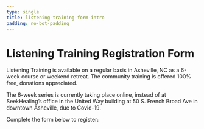 ```yaml
---
type: single
title: listening-training-form-intro
padding: no-bot-padding
---
```


# <span class="emphasized-header">Listening Training</span> Registration Form

Listening Training is available on a regular basis in Asheville, NC as a 6-week course or weekend retreat. The community training is offered 100% free, donations appreciated.

The 6-week series is currently taking place online, instead of at SeekHealing’s office in the United Way building at 50 S. French Broad Ave in downtown Asheville, due to Covid-19.

Complete the form below to register:
